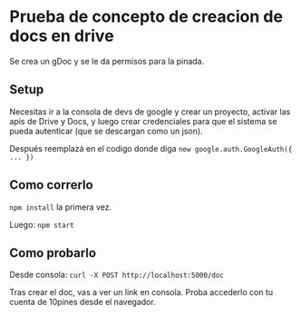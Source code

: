 # Prueba de concepto de creacion de docs en drive

Se crea un gDoc y se le da permisos para la pinada.

## Setup

Necesitas ir a la consola de devs de google y crear un proyecto, activar las apis de Drive y Docs, y luego crear credenciales para que el sistema se pueda autenticar (que se descargan como un json).

Después reemplazá en el codigo donde diga `new google.auth.GoogleAuth({ ... })`

## Como correrlo

`npm install` la primera vez.

Luego: `npm start`

## Como probarlo

Desde consola: `curl -X POST http://localhost:5000/doc`

Tras crear el doc, vas a ver un link en consola. Proba accederlo con tu cuenta de 10pines desde el navegador.